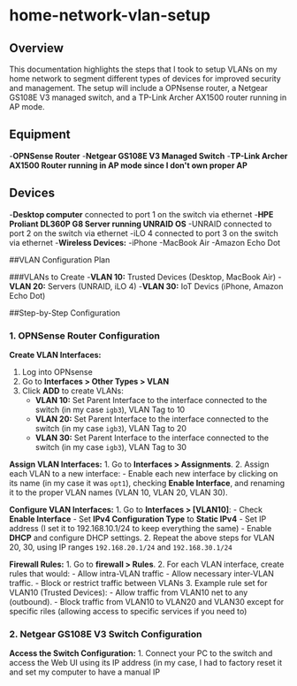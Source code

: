 # home-network-vlan-setup
## Overview
This documentation highlights the steps that I took to setup VLANs on my home network to segment different types of devices for improved security and management. The setup will include a OPNsense router, a Netgear GS108E V3 managed switch, and a TP-Link Archer AX1500 router running in AP mode.

## Equipment
  -**OPNSense Router**
  -**Netgear GS108E V3 Managed Switch**
  -**TP-Link Archer AX1500 Router running in AP mode since I don't own proper AP**

## Devices
-**Desktop computer** connected to port 1 on the switch via ethernet
-**HPE Proliant DL360P G8 Server running UNRAID OS**
-UNRAID connected to port 2 on the switch via ethernet
-iLO 4 connected to port 3 on the switch via ethernet
-**Wireless Devices:**
  -iPhone
  -MacBook Air
  -Amazon Echo Dot

##VLAN Configuration Plan

###VLANs to Create
  -**VLAN 10:** Trusted Devices (Desktop, MacBook Air)
  -**VLAN 20:** Servers (UNRAID, iLO 4)
  -**VLAN 30:** IoT Devics (iPhone, Amazon Echo Dot)

##Step-by-Step Configuration

### 1. OPNSense Router Configuration

**Create VLAN Interfaces:**
  1. Log into OPNsense
  2. Go to **Interfaces > Other Types > VLAN**
  3. Click **ADD** to create VLANs:
     - **VLAN 10:** Set Parent Interface to the interface connected to the switch (in my case `igb3`), VLAN Tag to 10
     - **VLAN 20:** Set Parent Interface to the interface connected to the switch (in my case `igb3`), VLAN Tag to 20
     - **VLAN 30:** Set Parent Interface to the interface connected to the switch (in my case `igb3`), VLAN Tag to 30

  **Assign VLAN Interfaces:**
    1. Go to **Interfaces > Assignments**.
    2. Assign each VLAN to a new interface: 
        - Enable each new interface by clicking on its name (in my case it was `opt1`), checking **Enable Interface**, and renaming it to the proper VLAN names (VLAN 10, VLAN 20, VLAN 30).

  **Configure VLAN Interfaces:**
    1. Go to **Interfaces > [VLAN10]**:
      - Check **Enable Interface**
      - Set **IPv4 Configuration Type** to **Static IPv4**
      - Set IP address (I set it to 192.168.10.1/24 to keep everything the same)
      - Enable **DHCP** and configure DHCP settings. 
    2. Repeat the above steps for VLAN 20, 30, using IP ranges `192.168.20.1/24` and `192.168.30.1/24`


  **Firewall Rules:**
    1. Go to **firewall > Rules**.
    2. For each VLAN interface, create rules that would: 
      - Allow intra-VLAN traffic
      - Allow necessary inter-VLAN traffic. 
      - Block or restrict traffic between VLANs
    3. Example rule set for VLAN10 (Trusted Devices):
        - Allow traffic from VLAN10 net to any (outbound).
        - Block traffic from VLAN10 to VLAN20 and VLAN30 except for specific riles (allowing access to specific services if you need to)

  ### 2. Netgear GS108E V3 Switch Configuration

  **Access the Switch Configuration:**
    1. Connect your PC to the switch and access the Web UI using its IP address (in my case, I had to factory reset it and set my computer to have a manual IP 
